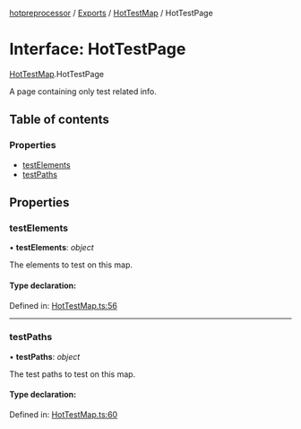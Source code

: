 [hotpreprocessor](../README.md) / [Exports](../modules.md) / [HotTestMap](../modules/hottestmap.md) / HotTestPage

# Interface: HotTestPage

[HotTestMap](../modules/hottestmap.md).HotTestPage

A page containing only test related info.

## Table of contents

### Properties

- [testElements](hottestmap.hottestpage.md#testelements)
- [testPaths](hottestmap.hottestpage.md#testpaths)

## Properties

### testElements

• **testElements**: *object*

The elements to test on this map.

#### Type declaration:

Defined in: [HotTestMap.ts:56](https://github.com/OurFreeLight/HotPreprocessor/blob/ff92735/src/HotTestMap.ts#L56)

___

### testPaths

• **testPaths**: *object*

The test paths to test on this map.

#### Type declaration:

Defined in: [HotTestMap.ts:60](https://github.com/OurFreeLight/HotPreprocessor/blob/ff92735/src/HotTestMap.ts#L60)
